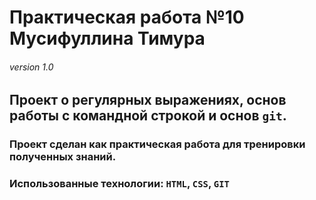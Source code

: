 # Практическая работа №10 Мусифуллина Тимура
###### version 1.0
## Проект о регулярных выражениях, основ работы с командной строкой и основ `git`.
### Проект сделан как практическая работа для тренировки полученных знаний.
### Использованные технологии: `HTML`, `CSS`, `GIT`
